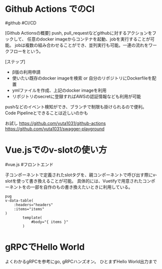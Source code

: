 # Github Actions でのCI
\#github \#CI/CD

 [Github Actionsの概要]
 push, pull_requestなどgithubに対するアクションをフックして、
 任意のdocker imageからコンテナを起動、jobを実行することが可能。
 jobは複数の組み合わせることができ、並列実行も可能。一連の流れをワークフローをという。
 
 [ステップ]
 - β版の利用申請
 - 使いたい既存のdocker imageを検索 or 自分のリポジトリにDockerfileを配置
 - ymlファイルを作成、上記のdocker imageを利用
 - リポジトリのsecretに登録すればAWSの認証情報なども利用が可能

pushなどのイベント検知ができ、ブランチで制限も掛けられるので便利。
Code Pipelineとできることは近しいのかも

お試し
https://github.com/yuta1031/github-actions
https://github.com/yuta1031/swagger-playground

# Vue.jsでのv-slotの使い方
\#vue.js \#フロントエンド

子コンポーネントで定義されたslotタグを、親コンポーネントで呼び出す際にv-slotを使って書き換えることが可能。
具体的には、Vuetifyで用意されたコンポーネントをの一部を自作のもの書き換えたいときに利用している。
```Pug
pug
v-data-table(
    :headers="headers"
    :items="items"
)
        template(
            #body="{ items }"
        )
```

# gRPCでHello World
よくわかるgRPCを参考にgo, gRPCハンズオン。
ひとまずHello World出力まで



